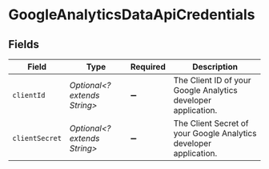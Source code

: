 # GoogleAnalyticsDataApiCredentials


## Fields

| Field                                                             | Type                                                              | Required                                                          | Description                                                       |
| ----------------------------------------------------------------- | ----------------------------------------------------------------- | ----------------------------------------------------------------- | ----------------------------------------------------------------- |
| `clientId`                                                        | *Optional<? extends String>*                                      | :heavy_minus_sign:                                                | The Client ID of your Google Analytics developer application.     |
| `clientSecret`                                                    | *Optional<? extends String>*                                      | :heavy_minus_sign:                                                | The Client Secret of your Google Analytics developer application. |
